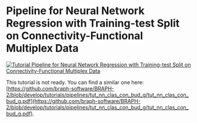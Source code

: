 # Pipeline for Neural Network Regression with Training-test Split on Connectivity-Functional Multiplex Data

[![Tutorial Pipeline for Neural Network Regression with Training-test Split on Connectivity-Functional Multiplex Data](https://img.shields.io/badge/PDF-Download-red?style=flat-square&logo=adobe-acrobat-reader)](tut_nn_reg_con_fun_mp_data_split.pdf)

This tutorial is not ready. You can find a similar one here: [https://github.com/braph-software/BRAPH-2/blob/develop/tutorials/pipelines/tut_nn_clas_con_bud_g/tut_nn_clas_con_bud_g.pdf](https://github.com/braph-software/BRAPH-2/blob/develop/tutorials/pipelines/tut_nn_clas_con_bud_g/tut_nn_clas_con_bud_g.pdf).

